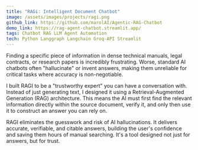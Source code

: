 ```yaml
---
title: "RAGi: Intelligent Document Chatbot"
image: /assets/images/projects/ragi.png
github_link: https://github.com/marolAI/Agentic-RAG-Chatbot
demo_link: https://rag-agent-chatbot.streamlit.app/
tags: Chatbot RAG LLM Agent Automation
tech: Python Langgraph Langchain Groq-API Streamlit
---
```


Finding a specific piece of information in dense technical manuals, legal contracts, or research papers is incredibly frustrating. Worse, standard AI chatbots often "hallucinate" or invent answers, making them unreliable for critical tasks where accuracy is non-negotiable.

I built RAGI to be a "trustworthy expert" you can have a conversation with. Instead of just generating text, I designed it using a Retrieval-Augmented Generation (RAG) architecture. This means the AI must first find the relevant information directly within the source document, verify it, and only then use it to construct an answer you can rely on.

RAGI eliminates the guesswork and risk of AI hallucinations. It delivers accurate, verifiable, and citable answers, building the user's confidence and saving them hours of manual searching. It's a tool designed not just for answers, but for trust.